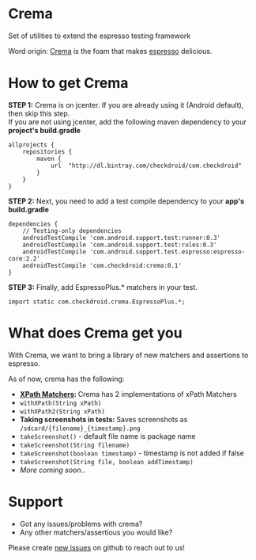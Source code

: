 # Crema

Set of utilities to extend the espresso testing framework

Word origin: [Crema](https://www.seattlecoffeegear.com/learn/coffee-101/articles/what-is-crema) is the foam that makes [espresso](https://en.wikipedia.org/?title=Espresso) delicious.

# How to get Crema

<b>STEP 1:</b> Crema is on jcenter. If you are already using it (Android default), then skip this step.  
If you are not using jcenter, add the following maven dependency to your <b>project's build.gradle</b>
```
allprojects {
    repositories {
        maven {
            url  "http://dl.bintray.com/checkdroid/com.checkdroid"
        }
    }
}
```

<b>STEP 2:</b> Next, you need to add a test compile dependency to your <b>app's build.gradle</b>
```
dependencies {
    // Testing-only dependencies
    androidTestCompile 'com.android.support.test:runner:0.3'
    androidTestCompile 'com.android.support.test:rules:0.3'
    androidTestCompile 'com.android.support.test.espresso:espresso-core:2.2'
    androidTestCompile 'com.checkdroid:crema:0.1'
}
```

<b>STEP 3:</b> Finally, add EspressoPlus.* matchers in your test.
```
import static com.checkdroid.crema.EspressoPlus.*;
```


# What does Crema get you

With Crema, we want to bring a library of new matchers and assertions to espresso.

As of now, crema has the following:
* <b>[XPath Matchers](https://github.com/checkdroid/crema/wiki/XPath-Matching): </b> Crema has 2 implementations of xPath Matchers
 * `withXPath(String xPath)`
 * `withXPath2(String xPath)`
* <b>Taking screenshots in tests: </b> Saves screenshots as `/sdcard/{filename}_{timestamp}.png`
 * `takeScreenshot()` - default file name is package name
 * `takeScreenshot(String filename)`
 * `takeScreenshot(boolean timestamp)` - timestamp is not added if false
 * `takeScreenshot(String file, boolean addTimestamp)`
* <i>More coming soon</i>..

# Support
* Got any issues/problems with crema?
* Any other matchers/assertious you would like?

Please create [new issues](https://github.com/checkdroid/crema/issues/new) on github to reach out to us!
